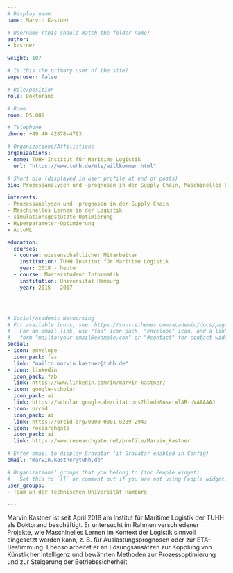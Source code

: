 ```yaml
---
# Display name
name: Marvin Kastner

# Username (this should match the folder name)
author:
- kastner

weight: 107

# Is this the primary user of the site?
superuser: false

# Role/position
role: Doktorand

# Room
room: D5.009

# Telephone
phone: +49 40 42878-4793

# Organizations/Affiliations
organizations:
- name: TUHH Institut für Maritime Logistik
  url: "https://www.tuhh.de/mls/willkommen.html"

# Short bio (displayed in user profile at end of posts)
bio: Prozessanalysen und -prognosen in der Supply Chain, Maschinelles Lernen in der Logistik

interests:
- Prozessanalysen und -prognosen in der Supply Chain
- Maschinelles Lernen in der Logistik
- simulationsgestützte Optimierung
- Hyperparameter-Optimierung
- AutoML

education:
  courses:
  - course: wissenschaftlicher Mitarbeiter
    institution: TUHH Institut für Maritime Logistik
    year: 2018 - heute
  - course: Masterstudent Informatik
    institution: Universität Hamburg
    year: 2015 - 2017




# Social/Academic Networking
# For available icons, see: https://sourcethemes.com/academic/docs/page-builder/#icons
#   For an email link, use "fas" icon pack, "envelope" icon, and a link in the
#   form "mailto:your-email@example.com" or "#contact" for contact widget.
social:
- icon: envelope
  icon_pack: fas
  link: "mailto:marvin.kastner@tuhh.de"
- icon: linkedin
  icon_pack: fab
  link: https://www.linkedin.com/in/marvin-kastner/
- icon: google-scholar
  icon_pack: ai
  link: https://scholar.google.de/citations?hl=de&user=lAR-oVAAAAAJ
- icon: orcid
  icon_pack: ai
  link: https://orcid.org/0000-0001-8289-2943
- icon: researchgate
  icon_pack: ai
  link: https://www.researchgate.net/profile/Marvin_Kastner

# Enter email to display Gravatar (if Gravatar enabled in Config)
email: "marvin.kastner@tuhh.de"

# Organizational groups that you belong to (for People widget)
#   Set this to `[]` or comment out if you are not using People widget.
user_groups:
- Team an der Technischen Universität Hamburg

---
```


Marvin Kastner ist seit April 2018 am Institut für Maritime Logistik der TUHH als Doktorand beschäftigt. Er untersucht im Rahmen verschiedener Projekte, wie Maschinelles Lernen im Kontext der Logistik sinnvoll eingesetzt werden kann, z. B. für Auslastungsprognosen oder zur ETA-Bestimmung. Ebenso arbeitet er an Lösungsansätzen zur Kopplung von Künstlicher Intelligenz und bewährten Methoden zur Prozessoptimierung und zur Steigerung der Betriebssicherheit.
